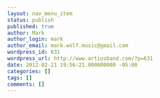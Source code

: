 ```yaml
---
layout: nav_menu_item
status: publish
published: true
author: Mark
author_login: mark
author_email: mark.wolf.music@gmail.com
wordpress_id: 631
wordpress_url: http://www.artiosband.com/?p=631
date: 2012-02-21 19:56:21.000000000 -05:00
categories: []
tags: []
comments: []
---
```

 
